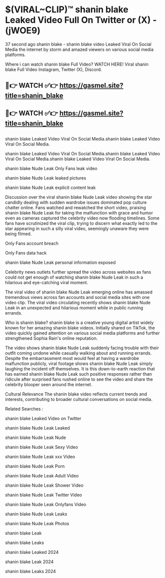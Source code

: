 # $(VIRAL~CLIP)™ shanin blake Leaked Video Full On Twitter or (X) -(jWOE9)
37 second ago shanin blake - shanin blake video Leaked Viral On Social Media the internet by storm and amazed viewers on various social media platforms.

Where i can watch shanin blake Full Video? WATCH HERE! Viral shanin blake Full Video Instagram, Twitter (X), Discord.

## 🔴👉 WATCH ✅👉 https://gasmel.site?title=shanin_blake
## 🔴👉 WATCH ✅👉 https://gasmel.site?title=shanin_blake
##
shanin blake Leaked Video Viral On Social Media.shanin blake Leaked Video Viral On Social Media.

shanin blake Leaked Video Viral On Social Media.shanin blake Leaked Video Viral On Social Media.shanin blake Leaked Video Viral On Social Media.

shanin blake Nude Leak Only Fans leak video

shanin blake Nude Leak leaked pictures

shanin blake Nude Leak explicit content leak

Discussion over the viral shanin blake Nude Leak video showing the star candidly dealing with sudden wardrobe issues dominated pop culture chatter online. Fans watched and rewatched the short video, praising shanin blake Nude Leak for taking the malfunction with grace and humor even as cameras captured the celebrity video now flooding timelines. Some fans have scrutinized the viral clip, trying to discern what exactly led to the star appearing in such a silly viral video, seemingly unaware they were being filmed.


Only Fans account breach

Only Fans data hack

shanin blake Nude Leak personal information exposed

Celebrity news outlets further spread the video across websites as fans could not get enough of watching shanin blake Nude Leak in such a hilarious and eye-catching viral moment.


The viral video of shanin blake Nude Leak emerging online has amassed tremendous views across fan accounts and social media sites with one video clip. The viral video circulating recently shows shanin blake Nude Leak in an unexpected and hilarious moment while in public running errands.


Who is shanin blake? shanin blake is a creative young digital artist widely known for her amazing shanin blake videos. Initially shared on TikTok, the video quickly gained attention on various social media platforms and further strengthened Sophia Rain's online reputation.

The video shows shanin blake Nude Leak suddenly facing trouble with their outfit coming undone while casually walking about and running errands. Despite the embarrassment most would feel at having a wardrobe malfunction publicly, viral footage shows shanin blake Nude Leak simply laughing the incident off themselves. It is this down-to-earth reaction that has earned shanin blake Nude Leak such positive responses rather than ridicule after surprised fans rushed online to see the video and share the celebrity blooper seen around the internet.

Cultural Relevance The shanin blake video reflects current trends and interests, contributing to broader cultural conversations on social media.

Related Searches :

shanin blake Leaked Video on Twitter

shanin blake Nude Leak Leaked

shanin blake Nude Leak Nude

shanin blake Nude Leak Sexy Video

shanin blake Nude Leak xxx Video

shanin blake Nude Leak Porn

shanin blake Nude Leak Adult Video

shanin blake Nude Leak Shower Video

shanin blake Nude Leak Twitter Video

shanin blake Nude Leak Onlyfans Video

shanin blake Nude Leak Leaks

shanin blake Nude Leak Photos

shanin blake Leak

shanin blake Leaks

shanin blake Leaked 2024

shanin blake Leak 2024

shanin blake Leaks 2024
